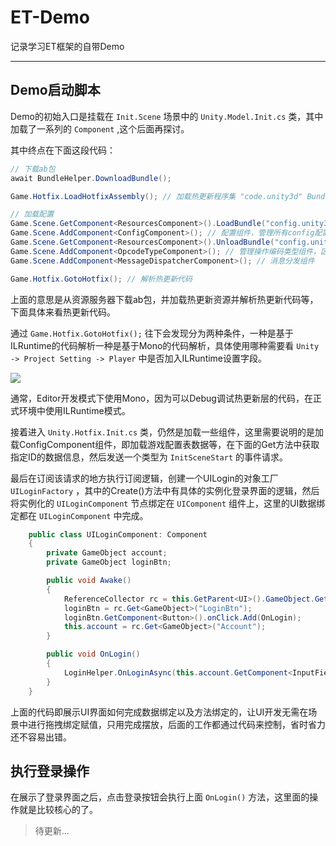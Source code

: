 ﻿# ET-Demo

记录学习ET框架的自带Demo

---

## Demo启动脚本
Demo的初始入口是挂载在 `Init.Scene` 场景中的 `Unity.Model.Init.cs` 类，其中加载了一系列的 `Component` ,这个后面再探讨。

其中终点在下面这段代码：
```c#
// 下载ab包
await BundleHelper.DownloadBundle();

Game.Hotfix.LoadHotfixAssembly(); // 加载热更新程序集 "code.unity3d" Bundle

// 加载配置
Game.Scene.GetComponent<ResourcesComponent>().LoadBundle("config.unity3d");
Game.Scene.AddComponent<ConfigComponent>(); // 配置组件，管理所有config配置
Game.Scene.GetComponent<ResourcesComponent>().UnloadBundle("config.unity3d");
Game.Scene.AddComponent<OpcodeTypeComponent>(); // 管理操作编码类型组件，区分消息分发时的操作类型
Game.Scene.AddComponent<MessageDispatcherComponent>(); // 消息分发组件

Game.Hotfix.GotoHotfix(); // 解析热更新代码
```

上面的意思是从资源服务器下载ab包，并加载热更新资源并解析热更新代码等，下面具体来看热更新代码。

通过 `Game.Hotfix.GotoHotfix();` 往下会发现分为两种条件，一种是基于ILRuntime的代码解析一种是基于Mono的代码解析，具体使用哪种需要看 `Unity -> Project Setting -> Player` 中是否加入ILRuntime设置字段。 

![](https://gamedev-org.github.io/images/20200823123920.png)

通常，Editor开发模式下使用Mono，因为可以Debug调试热更新层的代码，在正式环境中使用ILRuntime模式。

接着进入 `Unity.Hotfix.Init.cs` 类，仍然是加载一些组件，这里需要说明的是加载ConfigComponent组件，即加载游戏配置表数据等，在下面的Get方法中获取指定ID的数据信息，然后发送一个类型为 `InitSceneStart` 的事件请求。

最后在订阅该请求的地方执行订阅逻辑，创建一个UILogin的对象工厂 `UILoginFactory` ，其中的Create()方法中有具体的实例化登录界面的逻辑，然后将实例化的 `UILoginComponent` 节点绑定在 `UIComponent` 组件上，这里的UI数据绑定都在 `UILoginComponent` 中完成。

```c#
	public class UILoginComponent: Component
	{
		private GameObject account;
		private GameObject loginBtn;

		public void Awake()
		{
			ReferenceCollector rc = this.GetParent<UI>().GameObject.GetComponent<ReferenceCollector>();
			loginBtn = rc.Get<GameObject>("LoginBtn");
			loginBtn.GetComponent<Button>().onClick.Add(OnLogin);
			this.account = rc.Get<GameObject>("Account");
		}

		public void OnLogin()
		{
			LoginHelper.OnLoginAsync(this.account.GetComponent<InputField>().text).Coroutine();
		}
	}
```

上面的代码即展示UI界面如何完成数据绑定以及方法绑定的，让UI开发无需在场景中进行拖拽绑定赋值，只用完成摆放，后面的工作都通过代码来控制，省时省力还不容易出错。

## 执行登录操作
在展示了登录界面之后，点击登录按钮会执行上面 `OnLogin()` 方法，这里面的操作就是比较核心的了。


> 待更新...
